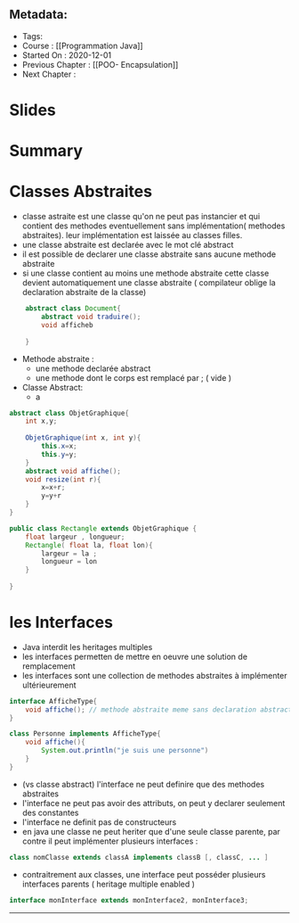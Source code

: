 ## Metadata:
* Tags: 
* Course : [[Programmation Java]]
* Started On : 2020-12-01
* Previous Chapter : [[POO- Encapsulation]]
* Next Chapter :
# Slides
# Summary
# Classes Abstraites
* classe astraite est une classe qu'on ne peut pas instancier et qui contient des methodes eventuellement sans implémentation( methodes abstraites). leur implémentation est laissée au classes filles.
* une classe abstraite est declarée avec le mot clé abstract
* il est possible de declarer une classe abstraite sans aucune methode abstraite
* si une classe contient au moins une methode abstraite cette classe devient automatiquement une classe abstraite ( compilateur oblige la declaration abstraite de la classe)
```java
	abstract class Document{
		abstract void traduire();
		void afficheb
		
	}
```

* Methode abstraite :
	* une methode declarée abstract
	* une methode dont le corps est remplacé par ; ( vide )
* Classe Abstract: 
	* a

```java
abstract class ObjetGraphique{
	int x,y;
	
	ObjetGraphique(int x, int y){
		this.x=x;
		this.y=y;
	}
	abstract void affiche();
	void resize(int r){
		x=x+r;
		y=y+r
	}
}

public class Rectangle extends ObjetGraphique {
	float largeur , longueur;
	Rectangle( float la, float lon){
		largeur = la ;
		longueur = lon
	}
	
}
```

# les Interfaces 
* Java interdit les heritages multiples 
* les interfaces permetten de mettre en oeuvre une solution de remplacement
* les interfaces sont une collection de methodes abstraites à implémenter ultérieurement

```java
interface AfficheType{
	void affiche(); // methode abstraite meme sans declaration abstract 
} 

class Personne implements AfficheType{
	void affiche(){
		System.out.println("je suis une personne")
	}
}
```

* (vs classe abstract) l'interface ne peut definire que des methodes abstraites
* l'interface ne peut pas avoir des attributs, on peut y declarer seulement des constantes 
* l'interface ne definit pas de constructeurs 
* en java une classe ne peut heriter que d'une seule classe parente, par contre il peut implémenter plusieurs interfaces : 
```java
class nomClasse extends classA implements classB [, classC, ... ]
```

* contraitrement aux classes, une interface peut posséder plusieurs interfaces parents ( heritage multiple enabled )
```java
interface monInterface extends monInterface2, monInterface3;
```

___